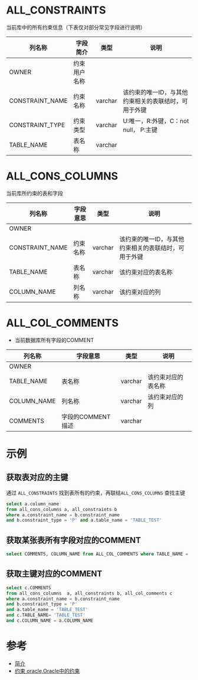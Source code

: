 # ALL_CONSTRAINTS 
当前库中的所有约束信息（下表仅对部分常见字段进行说明）

|列名称|字段简介|类型|说明|
|--|--|--|--|
|OWNER|约束用户名称|||
|CONSTRAINT_NAME|约束名称|varchar|该约束的唯一ID，与其他约束相关的表联结时，可用于外键|
|CONSTRAINT_TYPE|约束类型|varchar|U:唯一，R:外键，C：not null， P:主键|
|TABLE_NAME|表名称|varchar||


# ALL_CONS_COLUMNS 
当前库所约束的表和字段

|列名称|字段意思|类型|说明|
|--|--|--|--|
|OWNER||||
|CONSTRAINT_NAME|约束名称|varchar|该约束的唯一ID，与其他约束相关的表联结时，可用于外键|
|TABLE_NAME|表名称|varchar|该约束对应的表名称|
|COLUMN_NAME|列名称|varchar|该约束对应的列|

# ALL_COL_COMMENTS
* 当前数据库所有字段的COMMENT

|列名称|字段意思|类型|说明|
|--|--|--|--|
|OWNER||||
|TABLE_NAME|表名称|varchar|该约束对应的表名称|
|COLUMN_NAME|列名称|varchar|该约束对应的列|
|COMMENTS|字段的COMMENT描述|varchar||

# 示例
## 获取表对应的主键
通过 `ALL_CONSTRAINTS` 找到表所有的约束，再联结`ALL_CONS_COLUMNS` 查找主键
```sql
select a.column_name 
from all_cons_columns a, all_constraints b 
where a.constraint_name = b.constraint_name 
and b.constraint_type = 'P' and a.table_name = 'TABLE_TEST'
```

## 获取某张表所有字段对应的COMMENT
```sql
select COMMENTS, COLUMN_NAME from ALL_COL_COMMENTS where TABLE_NAME = 'TABLE_TEST'
```

## 获取主键对应的COMMENT
```sql
select c.COMMENTS
from all_cons_columns  a, all_constraints b, all_col_comments c
where a.constraint_name = b.constraint_name 
and b.constraint_type = 'P' 
and a.table_name = 'TABLE_TEST' 
and c.TABLE_NAME= 'TABLE_TEST' 
and c.COLUMN_NAME = a.COLUMN_NAME
```
# 参考
* [简介](https://wenku.baidu.com/view/e15cc0c75df7ba0d4a7302768e9951e79b8969a6.html)
* [约束 oracle,Oracle中的约束](https://blog.csdn.net/weixin_39941732/article/details/116441606)